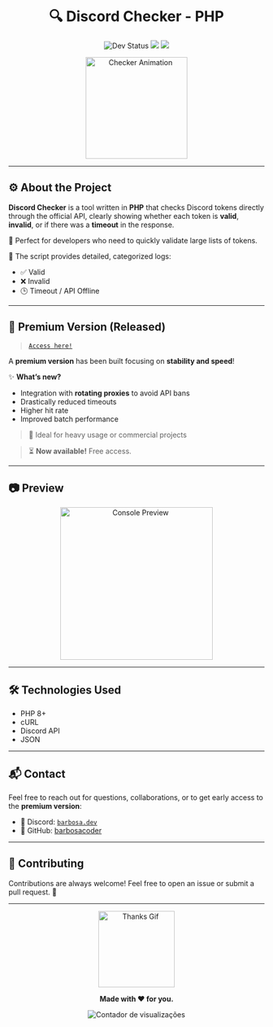 <h1 align="center">
  🔍 Discord Checker - PHP
</h1>

<p align="center">
  <img src="https://img.shields.io/badge/status-dev-orange?style=for-the-badge&logo=php" alt="Dev Status">
  <img src="https://img.shields.io/badge/version-1.0-blueviolet?style=for-the-badge&logo=github">
  <img src="https://img.shields.io/badge/license-MIT-success?style=for-the-badge">
</p>

<p align="center">
  <img src="https://cdn.glitch.global/edc6bf43-3fc2-4ee2-8679-26d5c497d136/Captura%20de%20tela%202025-05-27%20140227.png?v=1748365398723" height="200" alt="Checker Animation">
</p>

---

## ⚙️ About the Project

**Discord Checker** is a tool written in **PHP** that checks Discord tokens directly through the official API, clearly showing whether each token is **valid**, **invalid**, or if there was a **timeout** in the response.

🔧 Perfect for developers who need to quickly validate large lists of tokens.

📡 The script provides detailed, categorized logs:
- ✅ Valid
- ❌ Invalid
- 🕒 Timeout / API Offline

---

## 🌟 Premium Version (Released)
> [`Access here!`](https://github.com/BarbosaCoder/Discord-Checker-V2)

A **premium version** has been built focusing on **stability and speed**!

✨ **What’s new?**
- Integration with **rotating proxies** to avoid API bans
- Drastically reduced timeouts
- Higher hit rate
- Improved batch performance

> 💼 Ideal for heavy usage or commercial projects

> ⏳ **Now available!** Free access.

---

## 📷 Preview

<p align="center">
  <img src="https://cdn.glitch.global/edc6bf43-3fc2-4ee2-8679-26d5c497d136/e40964b6-b2ef-426e-a393-ae3d5c38197f.image.png?v=1748365479580" alt="Console Preview" height="300">
</p>

---

## 🛠️ Technologies Used

- PHP 8+
- cURL
- Discord API
- JSON

---

## 📬 Contact

Feel free to reach out for questions, collaborations, or to get early access to the **premium version**:

- 💬 Discord: [`barbosa.dev`](https://discord.com/users/1171874463303686234)
- 🐙 GitHub: [barbosacoder](https://github.com/barbosacoder)

---

## 🧠 Contributing

Contributions are always welcome! Feel free to open an issue or submit a pull request. 🚀

---

<p align="center">
  <img src="https://img1.picmix.com/output/stamp/normal/0/5/4/8/1968450_1c491.gif" height="150" alt="Thanks Gif">
</p>

<p align="center"><b>Made with ❤️ for you.</b></p>

<p align="center">
    <img src="https://komarev.com/ghpvc/?username=barbosacoder&style=for-the-badge&color=blueviolet&label=Visualiza%C3%A7%C3%B5es" alt="Contador de visualizações">
</p>
